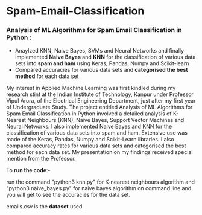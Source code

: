 # Spam-Email-Classification

### Analysis of ML Algorithms for Spam Email Classification in Python :

- Anaylzed KNN, Naive Bayes, SVMs and Neural Networks and finally implemented **Naive Bayes** and **KNN** for the classification of various data sets into **spam and ham** using Keras, Pandas, Numpy and Scikit-learn
- Compared accuracies for various data sets and **categorised the best method** for each data set

My interest in Applied Machine Learning was first kindled during my research stint at the Indian Institute of Technology, Kanpur under Professor Vipul Arora, of the Electrical Engineering Department, just after my first year of Undergraduate Study. The project entitled Analysis of ML Algorithms for Spam Email Classification in Python involved a detailed analysis of K-Nearest Neighbours (KNN), Naive Bayes, Support Vector Machines and Neural Networks. I also implemented Naive Bayes and KNN for the classification of various data sets into spam and ham. Extensive use was made of the Keras, Pandas, Numpy and Scikit-Learn libraries. I also compared accuracy rates for various data sets and categorised the best method for each data set. My presentation on my findings received special mention from the Professor.

To **run the code**:-

run the command "python3 knn.py" for K-nearest neighbours algorithm and "python3 naive_bayes.py" for naive bayes algorithm on command line and you will get to see the accuracies for the data set.

emails.csv is the **dataset** used.
